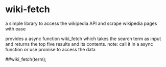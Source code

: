 # wiki-fetch
a simple library to access the wikipedia API and scrape wikipedia pages with ease

provides a async function wiki_fetch which takes the search term as input and returns the top five results and its contents.
note: call it in a async function or use promise to access the data

##wiki_fetch(term);
